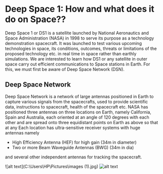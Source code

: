 # Deep Space 1: How and what does it do on Space??
Deep Space 1 or DS1 is a satellite launched by National Aeronautics and Space Administration (NASA) in 1998 to serve its purpose as a technology demonstration spacecraft. It was launched to test various upcoming technologies in space, its conditions, outcomes, threats or limitations of the proposed technology etc. in real time in space rather than earthly simulations.
We are interested to learn how DS1 or any satellite in outer space carry out efficient communications to Space stations in Earth. For this, we must first be aware of Deep Space Network (DSN).
## Deep Space Network
Deep Space Network is a network of large antennas positioned in Earth to capture various signals from the spacecrafts, used to provide scientific data, instructions to spacecraft, health of the spacecraft etc. NASA has positioned three antennas on three locations on Earth, namely California, Spain and Australia, each oriented at an angle of 120 degrees with each other and are spread onto three equidistant points on Earth as above so that at any 
Each location has ultra-sensitive receiver systems with huge antennas namely
* High Efficiency Antenna (HEF) for high gain (34m in diameter)
* Two or more Beam Waveguide Antennas (BWG) (34m in dia)

and several other independent antennas for tracking the spacecraft.

![alt text](‪C:\Users\HP\Pictures\images (1).jpg)
![alt text]()
